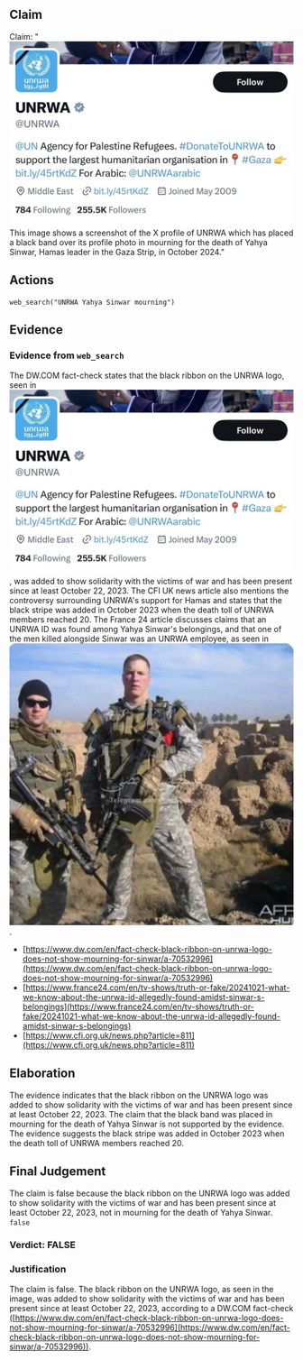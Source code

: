 ## Claim
Claim: "![image 18](media/24.jpg) This image shows a screenshot of the X profile of UNRWA which has placed a black band over its profile photo in mourning for the death of Yahya Sinwar, Hamas leader in the Gaza Strip, in October 2024."

## Actions
```
web_search("UNRWA Yahya Sinwar mourning")
```

## Evidence
### Evidence from `web_search`
The DW.COM fact-check states that the black ribbon on the UNRWA logo, seen in ![image 18](media/24.jpg), was added to show solidarity with the victims of war and has been present since at least October 22, 2023. The CFI UK news article also mentions the controversy surrounding UNRWA's support for Hamas and states that the black stripe was added in October 2023 when the death toll of UNRWA members reached 20. The France 24 article discusses claims that an UNRWA ID was found among Yahya Sinwar's belongings, and that one of the men killed alongside Sinwar was an UNRWA employee, as seen in ![image 1](media/0.jpg).

*   [https://www.dw.com/en/fact-check-black-ribbon-on-unrwa-logo-does-not-show-mourning-for-sinwar/a-70532996](https://www.dw.com/en/fact-check-black-ribbon-on-unrwa-logo-does-not-show-mourning-for-sinwar/a-70532996)
*   [https://www.france24.com/en/tv-shows/truth-or-fake/20241021-what-we-know-about-the-unrwa-id-allegedly-found-amidst-sinwar-s-belongings](https://www.france24.com/en/tv-shows/truth-or-fake/20241021-what-we-know-about-the-unrwa-id-allegedly-found-amidst-sinwar-s-belongings)
*   [https://www.cfi.org.uk/news.php?article=811](https://www.cfi.org.uk/news.php?article=811)


## Elaboration
The evidence indicates that the black ribbon on the UNRWA logo was added to show solidarity with the victims of war and has been present since at least October 22, 2023. The claim that the black band was placed in mourning for the death of Yahya Sinwar is not supported by the evidence. The evidence suggests the black stripe was added in October 2023 when the death toll of UNRWA members reached 20.


## Final Judgement
The claim is false because the black ribbon on the UNRWA logo was added to show solidarity with the victims of war and has been present since at least October 22, 2023, not in mourning for the death of Yahya Sinwar. `false`

### Verdict: FALSE

### Justification
The claim is false. The black ribbon on the UNRWA logo, as seen in the image, was added to show solidarity with the victims of war and has been present since at least October 22, 2023, according to a DW.COM fact-check ([https://www.dw.com/en/fact-check-black-ribbon-on-unrwa-logo-does-not-show-mourning-for-sinwar/a-70532996](https://www.dw.com/en/fact-check-black-ribbon-on-unrwa-logo-does-not-show-mourning-for-sinwar/a-70532996)).
